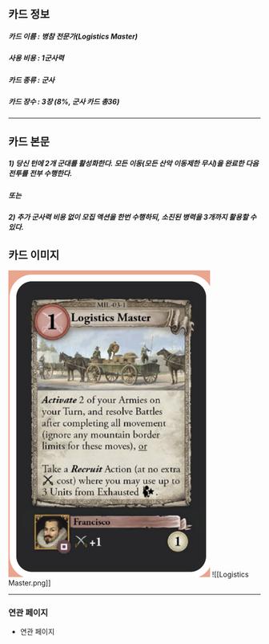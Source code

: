 ## 카드 정보
##### 카드 이름 : 병참 전문가(Logistics Master)
##### 사용 비용 : 1군사력
##### 카드 종류 : 군사
##### 카드 장수 : 3장 (8%, 군사 카드 총36)
---
## 카드 본문
##### 1) 당신 턴에 2개 군대를 활성화한다. 모든 이동(모든 산악 이동제한 무시)을 완료한 다음 전투를 전부 수행한다.
##### 또는 
##### 2) 추가 군사력 비용 없이 모집 액션을 한번 수행하되, 소진된 병력을 3개까지 활용할 수 있다.

## 카드 이미지
<img src="\Assets\Logistics Master.png"/>
![[Logistics Master.png]]

--- 

### 연관 페이지
- 연관 페이지
